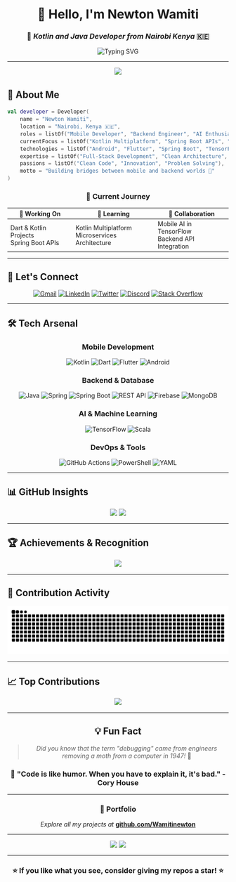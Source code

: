 <div align="center">

# 👋 **Hello, I'm Newton Wamiti**

### 🚀 *Kotlin and Java Developer from Nairobi Kenya* 🇰🇪

<img src="https://readme-typing-svg.herokuapp.com?font=Fira+Code&size=22&duration=3000&pause=1000&color=00D9FF&background=FFFFFF00&center=true&vCenter=true&width=600&lines=Full-Stack+Mobile+Developer;Backend+%26+Spring+Boot+Expert;Kotlin+%26+Flutter+Enthusiast;AI+%26+Machine+Learning+Explorer;Open+Source+Contributor" alt="Typing SVG" />

---

<img src="https://user-images.githubusercontent.com/74038190/225813708-98b745f2-7d22-48cf-9150-083f1b00d6c9.gif" width="500">

</div>

## 🌟 **About Me**

```kotlin
val developer = Developer(
    name = "Newton Wamiti",
    location = "Nairobi, Kenya 🇰🇪",
    roles = listOf("Mobile Developer", "Backend Engineer", "AI Enthusiast"),
    currentFocus = listOf("Kotlin Multiplatform", "Spring Boot APIs", "Mobile AI"),
    technologies = listOf("Android", "Flutter", "Spring Boot", "TensorFlow"),
    expertise = listOf("Full-Stack Development", "Clean Architecture", "RESTful APIs"),
    passions = listOf("Clean Code", "Innovation", "Problem Solving"),
    motto = "Building bridges between mobile and backend worlds 🌉"
)
```

<div align="center">

### 🎯 **Current Journey**

| 🔭 **Working On** | 🌱 **Learning** | 👯 **Collaboration** |
|------------------|-----------------|---------------------|
| Dart & Kotlin Projects<br>Spring Boot APIs | Kotlin Multiplatform<br>Microservices Architecture | Mobile AI in TensorFlow<br>Backend API Integration |

</div>

---

## 💼 **Let's Connect**

<div align="center">

[![Gmail](https://img.shields.io/badge/Gmail-D14836?style=for-the-badge&logo=gmail&logoColor=white)](mailto:wamitinewton@gmail.com)
[![LinkedIn](https://img.shields.io/badge/LinkedIn-0077B5?style=for-the-badge&logo=linkedin&logoColor=white)](https://linkedin.com/in/newton-wamiti)
[![Twitter](https://img.shields.io/badge/Twitter-1DA1F2?style=for-the-badge&logo=twitter&logoColor=white)](https://twitter.com/wamiti_newton)
[![Discord](https://img.shields.io/badge/Discord-7289DA?style=for-the-badge&logo=discord&logoColor=white)](https://discord.gg/12832)
[![Stack Overflow](https://img.shields.io/badge/Stack_Overflow-FE7A16?style=for-the-badge&logo=stack-overflow&logoColor=white)](https://stackoverflow.com/users/24311139)

</div>

---

## 🛠️ **Tech Arsenal**

<div align="center">

### **Mobile Development**
![Kotlin](https://img.shields.io/badge/Kotlin-7F52FF?style=for-the-badge&logo=kotlin&logoColor=white)
![Dart](https://img.shields.io/badge/Dart-0175C2?style=for-the-badge&logo=dart&logoColor=white)
![Flutter](https://img.shields.io/badge/Flutter-02569B?style=for-the-badge&logo=flutter&logoColor=white)
![Android](https://img.shields.io/badge/Android-3DDC84?style=for-the-badge&logo=android&logoColor=white)

### **Backend & Database**
![Java](https://img.shields.io/badge/Java-ED8B00?style=for-the-badge&logo=openjdk&logoColor=white)
![Spring](https://img.shields.io/badge/Spring-6DB33F?style=for-the-badge&logo=spring&logoColor=white)
![Spring Boot](https://img.shields.io/badge/Spring_Boot-6DB33F?style=for-the-badge&logo=spring-boot&logoColor=white)
![REST API](https://img.shields.io/badge/REST_API-FF6C37?style=for-the-badge&logo=postman&logoColor=white)
![Firebase](https://img.shields.io/badge/Firebase-FFCA28?style=for-the-badge&logo=firebase&logoColor=black)
![MongoDB](https://img.shields.io/badge/MongoDB-4EA94B?style=for-the-badge&logo=mongodb&logoColor=white)

### **AI & Machine Learning**
![TensorFlow](https://img.shields.io/badge/TensorFlow-FF6F00?style=for-the-badge&logo=tensorflow&logoColor=white)
![Scala](https://img.shields.io/badge/Scala-DC322F?style=for-the-badge&logo=scala&logoColor=white)

### **DevOps & Tools**
![GitHub Actions](https://img.shields.io/badge/GitHub_Actions-2088FF?style=for-the-badge&logo=github-actions&logoColor=white)
![PowerShell](https://img.shields.io/badge/PowerShell-5391FE?style=for-the-badge&logo=powershell&logoColor=white)
![YAML](https://img.shields.io/badge/YAML-CB171E?style=for-the-badge&logo=yaml&logoColor=white)

</div>

---

## 📊 **GitHub Insights**

<div align="center">

<img height="180em" src="https://github-readme-stats.vercel.app/api?username=wamitinewton&show_icons=true&theme=tokyonight&include_all_commits=true&count_private=true"/>
<img height="180em" src="https://github-readme-streak-stats.herokuapp.com/?user=wamitinewton&theme=tokyonight&hide_border=true"/>

</div>

---

## 🏆 **Achievements & Recognition**

<div align="center">

<img src="https://github-profile-trophy.vercel.app/?username=wamitinewton&theme=onestar&no-frame=true&column=4&margin-w=15&margin-h=15" />

</div>

---

## 🐍 **Contribution Activity**

<div align="center">

<img src="https://raw.githubusercontent.com/wamitinewton/wamitinewton/output/snake.svg" alt="Snake animation" />

</div>

---

## 📈 **Top Contributions**

<div align="center">

<img src="https://github-contributor-stats.vercel.app/api?username=wamitinewton&limit=5&theme=tokyonight&combine_all_yearly_contributions=true" />

</div>

---

<div align="center">

## 💡 **Fun Fact**

> *Did you know that the term "debugging" came from engineers removing a moth from a computer in 1947!* 🐛

### 🚀 **"Code is like humor. When you have to explain it, it's bad."** - Cory House

---

### 📂 **Portfolio**
*Explore all my projects at* **[github.com/Wamitinewton](https://github.com/Wamitinewton)**

---

<img src="https://komarev.com/ghpvc/?username=wamitinewton&style=for-the-badge&color=ff6b6b">

<img src="https://user-images.githubusercontent.com/74038190/212284100-561aa473-3905-4a80-b561-0d28506553ee.gif" width="900">

</div>

---

<div align="center">

### ⭐ **If you like what you see, consider giving my repos a star!** ⭐

</div>
